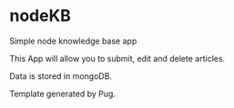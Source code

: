 # nodeKB
Simple node knowledge base app

This App will allow you to submit, edit and delete articles.

Data is stored in mongoDB.

Template generated by Pug.
